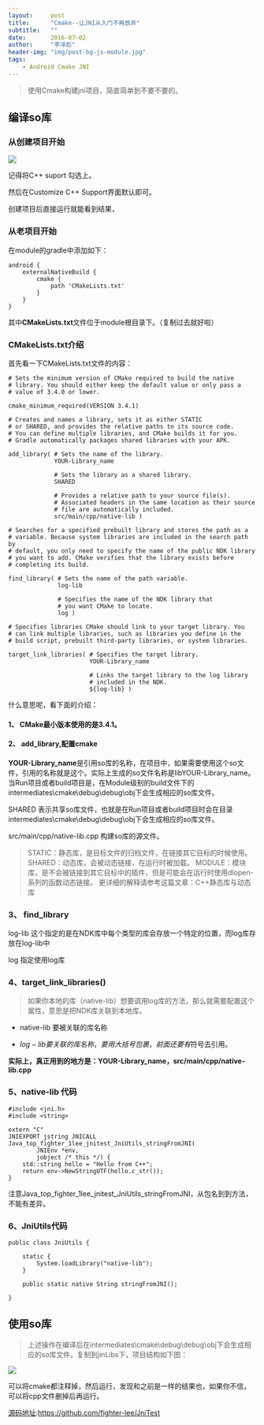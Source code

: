 ```yaml
---
layout:     post
title:      "Cmake--让JNI从入门不再放弃"
subtitle:   ""
date:       2016-07-02
author:     "李洋彪"
header-img: "img/post-bg-js-module.jpg"
tags:
    - Android Cmake JNI
---
```


>使用Cmake构建jni项目，简直简单到不要不要的。

## 编译so库

### 从创建项目开始

![](https://i.imgur.com/ZRp3MM8.png)

记得将C++ suport 勾选上。

然后在Customize C++ Support界面默认即可。

创建项目后直接运行就能看到结果，

### 从老项目开始

在module的gradle中添加如下：

	android {
		externalNativeBuild {
	        cmake {
	            path 'CMakeLists.txt'
	        }
    	}
	}

其中**CMakeLists.txt**文件位于module根目录下。（复制过去就好啦）

### CMakeLists.txt介绍
首先看一下CMakeLists.txt文件的内容：

	# Sets the minimum version of CMake required to build the native
	# library. You should either keep the default value or only pass a
	# value of 3.4.0 or lower.
	
	cmake_minimum_required(VERSION 3.4.1)
	
	# Creates and names a library, sets it as either STATIC
	# or SHARED, and provides the relative paths to its source code.
	# You can define multiple libraries, and CMake builds it for you.
	# Gradle automatically packages shared libraries with your APK.
	
	add_library( # Sets the name of the library.
	             YOUR-Library_name
	
	             # Sets the library as a shared library.
	             SHARED
	
	             # Provides a relative path to your source file(s).
	             # Associated headers in the same location as their source
	             # file are automatically included.
	             src/main/cpp/native-lib )
	
	# Searches for a specified prebuilt library and stores the path as a
	# variable. Because system libraries are included in the search path by
	# default, you only need to specify the name of the public NDK library
	# you want to add. CMake verifies that the library exists before
	# completing its build.
	
	find_library( # Sets the name of the path variable.
	              log-lib
	
	              # Specifies the name of the NDK library that
	              # you want CMake to locate.
	              log )
	
	# Specifies libraries CMake should link to your target library. You
	# can link multiple libraries, such as libraries you define in the
	# build script, prebuilt third-party libraries, or system libraries.
	
	target_link_libraries( # Specifies the target library.
	                       YOUR-Library_name
	
	                       # Links the target library to the log library
	                       # included in the NDK.
	                       ${log-lib} )

什么意思呢，看下面的介绍：

#### 1、 CMake最小版本使用的是3.4.1。

#### 2、 add_library,配置cmake

**YOUR-Library_name**是引用so库的名称，在项目中，如果需要使用这个so文件，引用的名称就是这个。实际上生成的so文件名称是libYOUR-Library_name。当Run项目或者build项目是，在Module级别的build文件下的intermediates\cmake\debug\debug\obj下会生成相应的so库文件。

SHARED 表示共享so库文件，也就是在Run项目或者build项目时会在目录intermediates\cmake\debug\debug\obj下会生成相应的so库文件。

src/main/cpp/native-lib.cpp 构建so库的源文件。

>STATIC：静态库，是目标文件的归档文件，在链接其它目标的时候使用。
SHARED：动态库，会被动态链接，在运行时被加载。
MODULE：模块库，是不会被链接到其它目标中的插件，但是可能会在运行时使用dlopen-系列的函数动态链接。
更详细的解释请参考这篇文章：C++静态库与动态库

### 3、 find_library

log-lib 这个指定的是在NDK库中每个类型的库会存放一个特定的位置，而log库存放在log-lib中

log 指定使用log库

### 4、target_link_libraries()
>如果你本地的库（native-lib）想要调用log库的方法，那么就需要配置这个属性，意思是把NDK库关联到本地库。

* native-lib
要被关联的库名称

* ${log-lib}
要关联的库名称，要用大括号包裹，前面还要有$符号去引用。

**实际上，真正用到的地方是：YOUR-Library_name，src/main/cpp/native-lib.cpp**

### 5、native-lib 代码

	#include <jni.h>
	#include <string>

	extern "C"
	JNIEXPORT jstring JNICALL
	Java_top_fighter_1lee_jnitest_JniUtils_stringFromJNI(
	        JNIEnv *env,
	        jobject /* this */) {
	    std::string hello = "Hello from C++";
	    return env->NewStringUTF(hello.c_str());
	}

注意Java_top_fighter_1lee_jnitest_JniUtils_stringFromJNI，从包名到到方法，不能有差异。

### 6、JniUtils代码

	
	public class JniUtils {

	    static {
	        System.loadLibrary("native-lib");
	    }
	
	    public static native String stringFromJNI();

	}

## 使用so库
>上述操作在编译后在intermediates\cmake\debug\debug\obj下会生成相应的so库文件。复制到jinLibs下，项目结构如下图：

![](https://i.imgur.com/A2OMUHj.png)

可以将cmake都注释掉，然后运行，发现和之前是一样的结果也，如果你不信，可以将cpp文件删掉后再运行。

[源码地址](https://github.com/fighter-lee/JniTest):https://github.com/fighter-lee/JniTest

